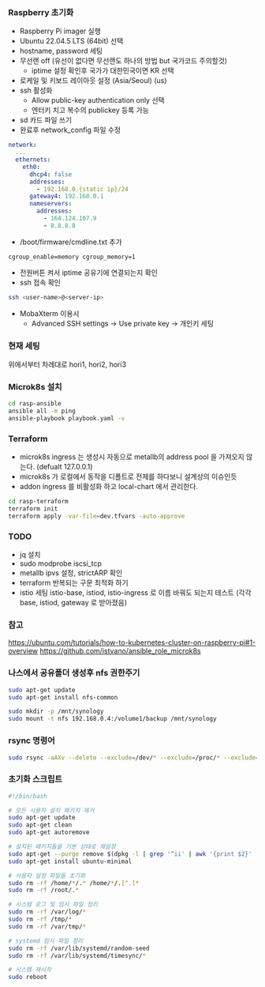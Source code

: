 ### Raspberry 초기화

- Raspberry Pi imager 실행
- Ubuntu 22.04.5 LTS (64bit) 선택
- hostname, password 세팅
- 무선랜 off (유선이 없다면 무선랜도 하나의 방법 but 국가코드 주의할것)
  - iptime 설정 확인후 국가가 대한민국이면 KR 선택
- 로케일 및 키보드 레이아웃 설정 (Asia/Seoul) (us)
- ssh 활성화
  - Allow public-key authentication only 선택
  - 엔터키 치고 복수의 publickey 등록 가능
- sd 카드 파일 쓰기
- 완료후 network_config 파일 수정

```yaml
network:
  ...
  ethernets:
    eth0:
      dhcp4: false
      addresses:
        - 192.168.0.{static ip}/24
      gateway4: 192.168.0.1
      nameservers:
        addresses:
          - 164.124.107.9
          - 8.8.8.8
```

- /boot/firmware/cmdline.txt 추가

```text
cgroup_enable=memory cgroup_memory=1
```

- 전원버튼 켜서 iptime 공유기에 연결되는지 확인
- ssh 접속 확인

```bash
ssh <user-name>@<server-ip>
```

- MobaXterm 이용시
  - Advanced SSH settings -> Use private key -> 개인키 세팅

### 현재 세팅

위에서부터 차례대로 hori1, hori2, hori3

### Microk8s 설치

```bash
cd rasp-ansible
ansible all -m ping
ansible-playbook playbook.yaml -v
```

### Terraform

- microk8s ingress 는 생성시 자동으로 metallb의 address pool 을 가져오지 않는다. (defualt 127.0.0.1)
- microk8s 가 로컬에서 동작을 디폴트로 전제를 하다보니 설계상의 이슈인듯
- addon ingress 를 비활성화 하고 local-chart 에서 관리한다.

```bash
cd rasp-terraform
terraform init
terraform apply -var-file=dev.tfvars -auto-approve
```

### TODO

- jq 설치
- sudo modprobe iscsi_tcp
- metallb ipvs 설정, strictARP 확인
- terraform 반복되는 구문 최적화 하기
- istio 세팅 istio-base, istiod, istio-ingress 로 이름 바꿔도 되는지 테스트 (각각 base, istiod, gateway 로 받아졌음)

### 참고

https://ubuntu.com/tutorials/how-to-kubernetes-cluster-on-raspberry-pi#1-overview
https://github.com/istvano/ansible_role_microk8s

### 나스에서 공유폴더 생성후 nfs 권한주기

```bash
sudo apt-get update
sudo apt-get install nfs-common

sudo mkdir -p /mnt/synology
sudo mount -t nfs 192.168.0.4:/volume1/backup /mnt/synology
```

### rsync 명령어

```bash
sudo rsync -aAXv --delete --exclude=/dev/* --exclude=/proc/* --exclude=/sys/* --exclude=/tmp/* --exclude=/run/* --exclude=/mnt/* --exclude=/media/* --exclude="swapfile" --exclude="lost+found" --exclude=".cache" / /mnt/synology/hori3/init
```

### 초기화 스크립트

```bash
#!/bin/bash

# 모든 사용자 설치 패키지 제거
sudo apt-get update
sudo apt-get clean
sudo apt-get autoremove

# 설치된 패키지들을 기본 상태로 재설정
sudo apt-get --purge remove $(dpkg -l | grep '^ii' | awk '{print $2}' | grep -v 'apt\|systemd\|grub\|linux-image\|linux-firmware')
sudo apt-get install ubuntu-minimal

# 사용자 설정 파일들 초기화
sudo rm -rf /home/*/.* /home/*/.[^.]*
sudo rm -rf /root/.*

# 시스템 로그 및 임시 파일 정리
sudo rm -rf /var/log/*
sudo rm -rf /tmp/*
sudo rm -rf /var/tmp/*

# systemd 임시 파일 정리
sudo rm -rf /var/lib/systemd/random-seed
sudo rm -rf /var/lib/systemd/timesync/*

# 시스템 재시작
sudo reboot
```
